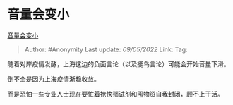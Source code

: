 # 音量会变小
[音量会变小](https://zhuanlan.zhihu.com/p/508766197)

> Author: #Anonymity
> Last update: *09/05/2022*
> Link:
> Tag:

随着对岸疫情发酵，上海这边的负面言论（以及挺乌言论）可能会开始音量下滑。

倒不全是因为上海疫情渐趋收敛。

而是恐怕一些专业人士现在要忙着抢快筛试剂和囤物资自我封闭，顾不上干活。
